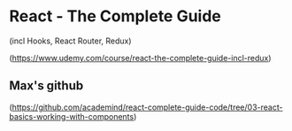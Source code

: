 # React - The Complete Guide
(incl Hooks, React Router, Redux)

(https://www.udemy.com/course/react-the-complete-guide-incl-redux)

## Max's github
(https://github.com/academind/react-complete-guide-code/tree/03-react-basics-working-with-components)